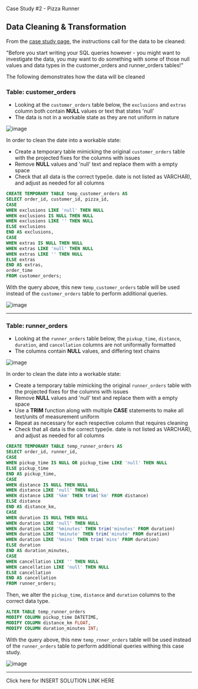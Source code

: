 Case Study #2 - Pizza Runner

## Data Cleaning & Transformation

From the [case study page](https://8weeksqlchallenge.com/case-study-2/), the instructions call for the data to be cleaned:

"Before you start writing your SQL queries however - you might want to investigate the data, you may want to do something with some of those null values and data types in the customer_orders and runner_orders tables!"

The following demonstrates how the data will be cleaned 

### Table: customer_orders

- Looking at the ```customer_orders``` table below, the ```exclusions``` and ```extras``` column both contain **NULL** values or text that states 'null'
- The data is not in a workable state as they are not uniform in nature

![image](https://user-images.githubusercontent.com/130705459/233496092-d1e12e97-af4f-4eb4-84af-bf8591f32d66.png)

In order to clean the date into a workable state:
- Create a temporary table mimicking the original ```customer_orders``` table with the projected fixes for the columns with issues
- Remove **NULL** values and 'null' text and replace them with a empty space
- Check that all data is the correct type(ie. date is not listed as VARCHAR), and adjust as needed for all columns

````sql
CREATE TEMPORARY TABLE temp_customer_orders AS
SELECT order_id, customer_id, pizza_id,
CASE
WHEN exclusions LIKE 'null' THEN NULL
WHEN exclusions IS NULL THEN NULL
WHEN exclusions LIKE '' THEN NULL
ELSE exclusions
END AS exclusions,
CASE
WHEN extras IS NULL THEN NULL
WHEN extras LIKE 'null' THEN NULL
WHEN extras LIKE '' THEN NULL 
ELSE extras
END AS extras,
order_time
FROM customer_orders;
`````

With the query above, this new ```temp_customer_orders``` table will be used instead of the ```customer_orders``` table to perform additional queries.

![image](https://user-images.githubusercontent.com/130705459/233533654-738d3672-7866-4fec-8071-32e27411139a.png)


***

### Table: runner_orders

- Looking at the `runner_orders` table below, the ```pivkup_time```, ```distance```, ```duration```, and ```cancellation``` columns are not uniformally formatted
- The columns contain **NULL** values, and differing text chains


![image](https://user-images.githubusercontent.com/130705459/233526017-45dd5a25-6b54-4cd0-b15e-ff1dcec246d6.png)

In order to clean the date into a workable state:
- Create a temporary table mimicking the original ```runner_orders``` table with the projected fixes for the columns with issues
- Remove **NULL** values and 'null' text and replace them with a empty space
- Use a **TRIM** function along with multiple **CASE** statements to make all text/units of measurement uniform
- Repeat as necessary for each respective column that requires cleaning
- Check that all data is the correct type(ie. date is not listed as VARCHAR), and adjust as needed for all columns

````sql
CREATE TEMPORARY TABLE temp_runner_orders AS
SELECT order_id, runner_id,
CASE
WHEN pickup_time IS NULL OR pickup_time LIKE 'null' THEN NULL
ELSE pickup_time
END AS pickup_time,
CASE
WHEN distance IS NULL THEN NULL
WHEN distance LIKE 'null' THEN NULL
WHEN distance LIKE '%km' THEN trim('km' FROM distance)
ELSE distance
END AS distance_km,
CASE
WHEN duration IS NULL THEN NULL
WHEN duration LIKE 'null' THEN NULL
WHEN duration LIKE '%minutes' THEN trim('minutes' FROM duration)
WHEN duration LIKE '%minute' THEN trim('minute' FROM duration)
WHEN duration LIKE '%mins' THEN trim('mins' FROM duration)
ELSE duration
END AS duration_minutes,
CASE
WHEN cancellation LIKE '' THEN NULL
WHEN cancellation LIKE 'null' THEN NULL
ELSE cancellation
END AS cancellation
FROM runner_orders;
````

Then, we alter the `pickup_time`, `distance` and `duration` columns to the correct data type.

````sql
ALTER TABLE temp_runner_orders
MODIFY COLUMN pickup_time DATETIME,
MODIFY COLUMN distance_km FLOAT,
MODIFY COLUMN duration_minutes INT;
````

With the query above, this new ```temp_rnner_orders``` table will be used instead of the ```runner_orders``` table to perform additional queries withing this case study.

![image](https://user-images.githubusercontent.com/130705459/233533699-524caa7c-a8a0-4456-81d6-08a958afb793.png)

***

Click here for INSERT SOLUTION LINK HERE

